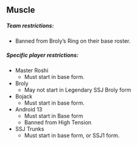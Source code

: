 ## Muscle
##### Team restrictions:
  - Banned from Broly’s Ring on their base roster.

##### Specific player restrictions:

- Master Roshi
  - Must start in base form. 
- Broly
  - May not start in Legendary SSJ Broly form
- Bojack
  - Must start in base form. 
- Android 13
  - Must start in Base form
  - Banned from High Tension
- SSJ Trunks
  - Must start in base form, or SSJ1 form. 
